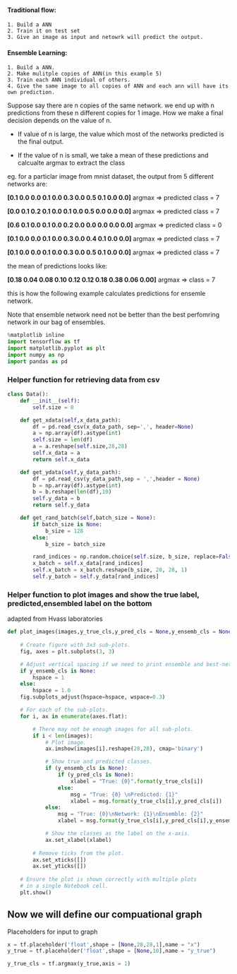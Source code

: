 
#### Traditional flow:
    1. Build a ANN
    2. Train it on test set
    3. Give an image as input and netowrk will predict the output.

#### Ensemble Learning:
    1. Build a ANN.
    2. Make mulitple copies of ANN(in this example 5)
    3. Train each ANN individual of others.
    4. Give the same image to all copies of ANN and each ann will have its own prediction.
    
Suppose say there are n copies of the same network. we end up with n predictions from these n different copies for 1 image. How we make a final decision depends on the value of n.

* If value of n is large, the value which most of the networks predicted is the final output.

* If the value of n is small, we take a mean of these predictions and calcualte argmax to extract the class

eg. for a particlar image from mnist dataset, the output from 5 different networks are:

**[0.1  0.0  0.0  0.1  0.0  0.3  0.0  0.5  0.1  0.0  0.0]** argmax => predicted class = 7

**[0.0  0.1  0.2  0.1  0.0  0.1  0.0  0.5  0.0  0.0  0.0]** argmax => predicted class = 7

**[0.6  0.1  0.0  0.1  0.0  0.2  0.0  0.0  0.0  0.0  0.0]** argmax => predicted class = 0

**[0.1  0.0  0.0  0.1  0.0  0.3  0.0  0.4  0.1  0.0  0.0]** argmax => predicted class = 7

**[0.1  0.0  0.0  0.1  0.0  0.3  0.0  0.5  0.1  0.0  0.0]** argmax => predicted class = 7

the mean of predictions looks like:

**[0.18  0.04  0.08  0.10  0.12  0.12  0.18  0.38  0.06  0.00]** argmax => class = 7

this is how the following example calculates predictions for ensemle network.

Note that ensemble network need not be better than the best perfomring network in our bag of ensembles.



```python
%matplotlib inline
import tensorflow as tf
import matplotlib.pyplot as plt
import numpy as np
import pandas as pd
```

### Helper function for retrieving data from csv




```python
class Data():
    def __init__(self):
        self.size = 0

    def get_xdata(self,x_data_path):
        df = pd.read_csv(x_data_path, sep=',', header=None)
        a = np.array(df).astype(int)
        self.size = len(df)
        a = a.reshape(self.size,28,28)
        self.x_data = a
        return self.x_data

    def get_ydata(self,y_data_path):
        df = pd.read_csv(y_data_path,sep = ',',header = None)
        b = np.array(df).astype(int)
        b = b.reshape(len(df),10)
        self.y_data = b
        return self.y_data

    def get_rand_batch(self,batch_size = None):
        if batch_size is None:
            b_size = 128
        else:
            b_size = batch_size

        rand_indices = np.random.choice(self.size, b_size, replace=False)
        x_batch = self.x_data[rand_indices]
        self.x_batch = x_batch.reshape(b_size, 28, 28, 1)
        self.y_batch = self.y_data[rand_indices]
```

### Helper function to plot images and  show the true label, predicted,ensembled label on the bottom
adapted from Hvass laboratories


```python
def plot_images(images,y_true_cls,y_pred_cls = None,y_ensemb_cls = None):
    
    # Create figure with 3x3 sub-plots.
    fig, axes = plt.subplots(3, 3)

    # Adjust vertical spacing if we need to print ensemble and best-net.
    if y_ensemb_cls is None:
        hspace = 1
    else:
        hspace = 1.0
    fig.subplots_adjust(hspace=hspace, wspace=0.3)

    # For each of the sub-plots.
    for i, ax in enumerate(axes.flat):

        # There may not be enough images for all sub-plots.
        if i < len(images):
            # Plot image.
            ax.imshow(images[i].reshape(28,28), cmap='binary')

            # Show true and predicted classes.
            if (y_ensemb_cls is None):
                if (y_pred_cls is None):
                    xlabel = "True: {0}".format(y_true_cls[i])
                else:
                    msg = "True: {0} \nPredicted: {1}"
                    xlabel = msg.format(y_true_cls[i],y_pred_cls[i])
            else:
                msg = "True: {0}\nNetwork: {1}\nEnsemble: {2}"
                xlabel = msg.format(y_true_cls[i],y_pred_cls[i],y_ensemb_cls[i])

            # Show the classes as the label on the x-axis.
            ax.set_xlabel(xlabel)
        
        # Remove ticks from the plot.
        ax.set_xticks([])
        ax.set_yticks([])
    
    # Ensure the plot is shown correctly with multiple plots
    # in a single Notebook cell.
    plt.show()
```

## Now we will define our compuational graph

Placeholders for input to graph


```python
x = tf.placeholder('float',shape = [None,28,28,1],name = "x")
y_true = tf.placeholder('float',shape = [None,10],name = "y_true")
```


```python
y_true_cls = tf.argmax(y_true,axis = 1)
```

